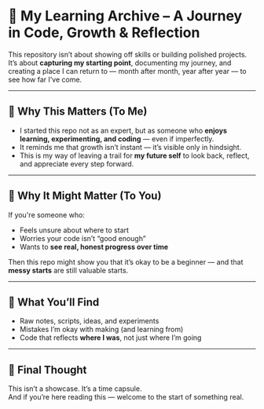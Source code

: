 # 🧠 My Learning Archive – A Journey in Code, Growth & Reflection

This repository isn’t about showing off skills or building polished projects.  
It’s about **capturing my starting point**, documenting my journey, and creating a place I can return to — month after month, year after year — to see how far I’ve come.

---

## 🌱 Why This Matters (To Me)

- I started this repo not as an expert, but as someone who **enjoys learning, experimenting, and coding** — even if imperfectly.
- It reminds me that growth isn’t instant — it’s visible only in hindsight.
- This is my way of leaving a trail for **my future self** to look back, reflect, and appreciate every step forward.

---

## 👀 Why It Might Matter (To You)

If you're someone who:
- Feels unsure about where to start
- Worries your code isn’t “good enough”
- Wants to **see real, honest progress over time**

Then this repo might show you that it’s okay to be a beginner — and that **messy starts** are still valuable starts.

---

## 📘 What You’ll Find

- Raw notes, scripts, ideas, and experiments
- Mistakes I’m okay with making (and learning from)
- Code that reflects **where I was**, not just where I’m going

---

## 💬 Final Thought

This isn’t a showcase. It’s a time capsule.  
And if you’re here reading this — welcome to the start of something real.

